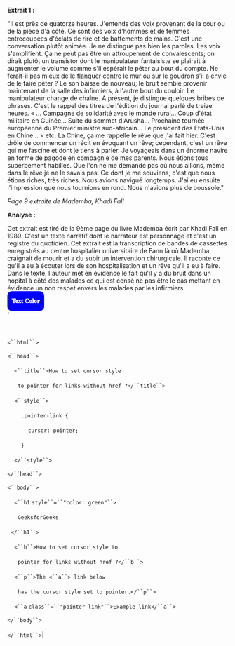 **Extrait 1 :**

"Il est près de quatorze heures. J'entends des voix provenant de la cour ou de la pièce d'à côté. Ce sont des voix d'hommes et de femmes entrecoupées d'éclats de rire et de battements de mains. C'est une conversation plutôt animée. Je ne distingue pas bien les paroles. Les voix s'amplifient. Ça ne peut pas être un attroupement de convalescents; on dirait plutôt un transistor dont le manipulateur fantaisiste se plairait à augmenter le volume comme s'il espérait le péter au bout du compte. Ne ferait-il pas mieux de le flanquer contre le mur ou sur le goudron s'il a envie de le faire péter ? Le son baisse de nouveau; le bruit semble provenir maintenant de la salle des infirmiers, à l'autre bout du couloir. Le manipulateur change de chaîne. A présent, je distingue quelques bribes de phrases. C'est le rappel des titres de l'édition du journal parlé de treize heures. « ... Campagne de solidarité avec le monde rural... Coup d'état militaire en Guinée... Suite du sommet d'Arusha... Prochaine tournée européenne du Premier ministre sud-africain... Le président des Etats-Unis en Chine... » etc. La Chine, ça me rappelle le rêve que j'ai fait hier. C'est drôle de commencer un récit en évoquant un rêve; cependant, c'est un rêve qui me fascine et dont je tiens à parler. Je voyageais dans un énorme navire en forme de pagode en compagnie de mes parents. Nous étions tous superbement habillés. Que l'on ne me demande pas où nous allions, même dans le rêve je ne le savais pas. Ce dont je me souviens, c'est que nous étions riches, très riches. Nous avions navigué longtemps. J'ai eu ensuite l'impression que nous tournions en rond. Nous n'avions plus de boussole."

*Page 9 extraite de Mademba, Khadi Fall*

**Analyse :**

Cet extrait est tiré de la 9ème page du livre Mademba écrit par Khadi Fall en 1989. C'est un texte narratif dont le narrateur est personnage et c'est un registre du quotidien. Cet extrait est la transcription de bandes de cassettes enregistrés au centre hospitalier universitaire de Fann là où Mademba craignait de mourir et a du subir un intervention chirurgicale. Il raconte ce qu'il a eu à écouter lors de son hospitalisation et un rêve qu'il a eu à faire. Dans le texte, l'auteur met en évidence le fait qu'il y a du bruit dans un hopital à côté des malades ce qui est censé ne pas être le cas mettant en évidence un non respet envers les malades par les infirmiers. 


 <font style="color:white; font-weight:1000; font-family:Poppins; background: blue; padding: 15px 10px; border-radius : 10px; cursor : pointer; ">Text Color</font>






  


<!DOCTYPE html>`
<br><br>`<``html``>`<br><br>`<``head``>`<br><br>    `<``title``>How to set cursor style` <br><br>      `to pointer for links without href ?</``title``>`<br><br>    `<``style``>`<br><br>        `.pointer-link {`<br><br>            `cursor: pointer;`<br><br>        `}`<br><br>    `</``style``>`<br><br>`</``head``>`<br><br>`<``body``>`<br><br>    `<``h1` `style``=``"color: green"``>`<br><br>      `GeeksforGeeks`<br><br>  `</``h1``>`<br><br>    `<``b``>How to set cursor style to`<br><br>      `pointer for links without href ?</``b``>`<br><br>    `<``p``>The <``a``> link below`<br><br>      `has the cursor style set to pointer.</``p``>`<br><br>    `<``a` `class``=``"pointer-link"``>Example link</``a``>`<br><br>`</``body``>`<br><br>`</``html``>`|